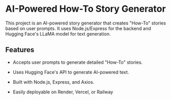 # AI-Powered How-To Story Generator

This project is an AI-powered story generator that creates "How-To" stories based on user prompts. It uses Node.js/Express for the backend and Hugging Face's LLaMA model for text generation.

## Features

- Accepts user prompts to generate detailed "How-To" stories.

- Uses Hugging Face's API to generate AI-powered text.

- Built with Node.js, Express, and Axios.

- Easily deployable on Render, Vercel, or Railway